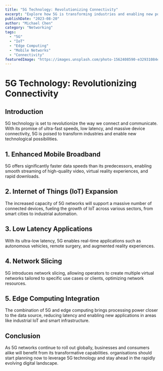 ```yaml
---
title: "5G Technology: Revolutionizing Connectivity"
excerpt: "Explore how 5G is transforming industries and enabling new possibilities in connectivity."
publishDate: "2023-08-20"
author: "Michael Chen"
category: "Networking"
tags:
  - "5G"
  - "IoT"
  - "Edge Computing"
  - "Mobile Networks"
  - "Connectivity"
featuredImage: "https://images.unsplash.com/photo-1562408590-e32931084e23?auto=format&fit=crop&q=80&w=2070"
---
```


# 5G Technology: Revolutionizing Connectivity

## Introduction

5G technology is set to revolutionize the way we connect and communicate. With its promise of ultra-fast speeds, low latency, and massive device connectivity, 5G is poised to transform industries and enable new technological possibilities.

## 1. Enhanced Mobile Broadband

5G offers significantly faster data speeds than its predecessors, enabling smooth streaming of high-quality video, virtual reality experiences, and rapid downloads.

## 2. Internet of Things (IoT) Expansion

The increased capacity of 5G networks will support a massive number of connected devices, fueling the growth of IoT across various sectors, from smart cities to industrial automation.

## 3. Low Latency Applications

With its ultra-low latency, 5G enables real-time applications such as autonomous vehicles, remote surgery, and augmented reality experiences.

## 4. Network Slicing

5G introduces network slicing, allowing operators to create multiple virtual networks tailored to specific use cases or clients, optimizing network resources.

## 5. Edge Computing Integration

The combination of 5G and edge computing brings processing power closer to the data source, reducing latency and enabling new applications in areas like industrial IoT and smart infrastructure.

## Conclusion

As 5G networks continue to roll out globally, businesses and consumers alike will benefit from its transformative capabilities. organisations should start planning now to leverage 5G technology and stay ahead in the rapidly evolving digital landscape.

